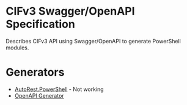 # CIFv3 Swagger/OpenAPI Specification
Describes CIFv3 API using Swagger/OpenAPI to generate PowerShell modules.

# Generators
- [AutoRest.PowerShell](tree/master/autorest.powershell) - Not working
- [OpenAPI Generator](tree/master/openapi-generator-cli)
